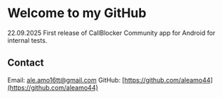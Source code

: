 # Welcome to my GitHub

22.09.2025 First release of CallBlocker Community app for Android for internal tests.

## Contact
Email: [ale.amo16tt@gmail.com](mailto:ale.amo16tt@gmail.com)
GitHub: [https://github.com/aleamo44](https://github.com/aleamo44)
